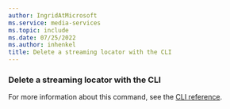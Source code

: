 ```yaml
---
author: IngridAtMicrosoft
ms.service: media-services
ms.topic: include
ms.date: 07/25/2022
ms.author: inhenkel
title: Delete a streaming locator with the CLI
---
```


### Delete a streaming locator with the CLI

For more information about this command, see the [CLI reference](/cli/azure/ams/streaming-locator?view=azure-cli-latest&preserve-view=true#az-ams-streaming-locator-delete).
